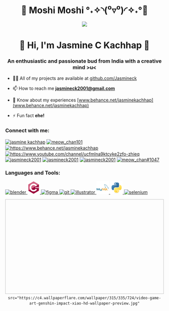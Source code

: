 <h1 align="center">🌸 Moshi Moshi °˖✧◝(⁰▿⁰)◜✧˖°🌸</h1>    

<p align="center">
  <img 
    src="https://github.com/Elliottophellia/Elliottophellia/blob/main/img/AboutMe-elaina.png"
  >
</p>



<h1 align="center">🌸 Hi, I'm Jasmine C Kachhap 🌸</h1>
<h3 align="center">An enthusiastic and passionate bud from India with a creative mind >u<</h3>

- 👨‍💻 All of my projects are available at [github.com/Jasmineck](github.com/Jasmineck)

- 📫 How to reach me **jasmineck2001@gmail.com**

- 📄 Know about my experiences [www.behance.net/jasminekachhap](www.behance.net/jasminekachhap)

- ⚡ Fun fact **ehe!**

<h3 align="left">Connect with me:</h3>
<p align="left">
<a href="https://linkedin.com/in/jasmine kachhap" target="blank"><img align="center" src="https://raw.githubusercontent.com/rahuldkjain/github-profile-readme-generator/master/src/images/icons/Social/linked-in-alt.svg" alt="jasmine kachhap" height="30" width="40" /></a>
<a href="https://instagram.com/meow_chan101" target="blank"><img align="center" src="https://raw.githubusercontent.com/rahuldkjain/github-profile-readme-generator/master/src/images/icons/Social/instagram.svg" alt="meow_chan101" height="30" width="40" /></a>
<a href="https://www.behance.net/https://www.behance.net/jasminekachhap" target="blank"><img align="center" src="https://raw.githubusercontent.com/rahuldkjain/github-profile-readme-generator/master/src/images/icons/Social/behance.svg" alt="https://www.behance.net/jasminekachhap" height="30" width="40" /></a>
<a href="https://www.youtube.com/c/https://www.youtube.com/channel/ucfmlna9ktcyke2zfo-zhieq" target="blank"><img align="center" src="https://raw.githubusercontent.com/rahuldkjain/github-profile-readme-generator/master/src/images/icons/Social/youtube.svg" alt="https://www.youtube.com/channel/ucfmlna9ktcyke2zfo-zhieq" height="30" width="40" /></a>
<a href="https://www.codechef.com/users/jasmineck2001" target="blank"><img align="center" src="https://cdn.jsdelivr.net/npm/simple-icons@3.1.0/icons/codechef.svg" alt="jasmineck2001" height="30" width="40" /></a>
<a href="https://www.hackerrank.com/jasmineck2001" target="blank"><img align="center" src="https://raw.githubusercontent.com/rahuldkjain/github-profile-readme-generator/master/src/images/icons/Social/hackerrank.svg" alt="jasmineck2001" height="30" width="40" /></a>
<a href="https://codeforces.com/profile/jasmineck2001" target="blank"><img align="center" src="https://raw.githubusercontent.com/rahuldkjain/github-profile-readme-generator/master/src/images/icons/Social/codeforces.svg" alt="jasmineck2001" height="30" width="40" /></a>
<a href="https://discord.gg/meow_chan#1047" target="blank"><img align="center" src="https://raw.githubusercontent.com/rahuldkjain/github-profile-readme-generator/master/src/images/icons/Social/discord.svg" alt="meow_chan#1047" height="30" width="40" /></a>
</p>

<h3 align="left">Languages and Tools:</h3>
<p align="left"> <a href="https://www.blender.org/" target="_blank" rel="noreferrer"> <img src="https://download.blender.org/branding/community/blender_community_badge_white.svg" alt="blender" width="40" height="40"/> </a> <a href="https://www.w3schools.com/cpp/" target="_blank" rel="noreferrer"> <img src="https://raw.githubusercontent.com/devicons/devicon/master/icons/cplusplus/cplusplus-original.svg" alt="cplusplus" width="40" height="40"/> </a> <a href="https://www.figma.com/" target="_blank" rel="noreferrer"> <img src="https://www.vectorlogo.zone/logos/figma/figma-icon.svg" alt="figma" width="40" height="40"/> </a> <a href="https://git-scm.com/" target="_blank" rel="noreferrer"> <img src="https://www.vectorlogo.zone/logos/git-scm/git-scm-icon.svg" alt="git" width="40" height="40"/> </a> <a href="https://www.adobe.com/in/products/illustrator.html" target="_blank" rel="noreferrer"> <img src="https://www.vectorlogo.zone/logos/adobe_illustrator/adobe_illustrator-icon.svg" alt="illustrator" width="40" height="40"/> </a> <a href="https://www.mysql.com/" target="_blank" rel="noreferrer"> <img src="https://raw.githubusercontent.com/devicons/devicon/master/icons/mysql/mysql-original-wordmark.svg" alt="mysql" width="40" height="40"/> </a> <a href="https://www.python.org" target="_blank" rel="noreferrer"> <img src="https://raw.githubusercontent.com/devicons/devicon/master/icons/python/python-original.svg" alt="python" width="40" height="40"/> </a> <a href="https://www.selenium.dev" target="_blank" rel="noreferrer"> <img src="https://raw.githubusercontent.com/detain/svg-logos/780f25886640cef088af994181646db2f6b1a3f8/svg/selenium-logo.svg" alt="selenium" width="40" height="40"/> </a> </p>
  
  <p align="center">
  <img 
       width="1080"
    height="300"
       
    src="https://c4.wallpaperflare.com/wallpaper/315/335/724/video-game-art-genshin-impact-xiao-hd-wallpaper-preview.jpg"
  >
</p>
  
